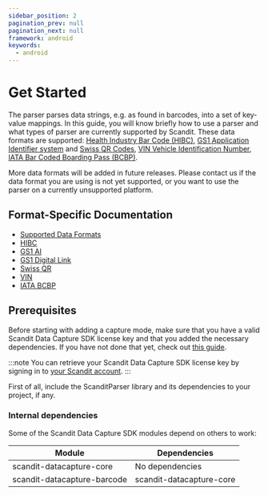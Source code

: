 ```yaml
---
sidebar_position: 2
pagination_prev: null
pagination_next: null
framework: android
keywords:
  - android
---
```


# Get Started

The parser parses data strings, e.g. as found in barcodes, into a set of key-value mappings. In this guide, you will know briefly how to use a parser and what types of parser are currently supported by Scandit. These data formats are supported: [Health Industry Bar Code (HIBC)](https://docs.scandit.com/6.28/data-capture-sdk/android/parser/hibc.html), [GS1 Application Identifier system](https://docs.scandit.com/6.28/data-capture-sdk/android/parser/gs1ai.html) and [Swiss QR Codes](https://docs.scandit.com/6.28/data-capture-sdk/android/parser/swissqr.html), [VIN Vehicle Identification Number](https://docs.scandit.com/6.28/data-capture-sdk/android/parser/vin.html), [IATA Bar Coded Boarding Pass (BCBP)](https://docs.scandit.com/6.28/data-capture-sdk/android/parser/iata-bcbp.html).

More data formats will be added in future releases. Please contact us if the data format you are using is not yet supported, or you want to use the parser on a currently unsupported platform.

## Format-Specific Documentation

- [Supported Data Formats](https://docs.scandit.com/6.28/data-capture-sdk/android/parser/formats.html)
- [HIBC](https://docs.scandit.com/6.28/data-capture-sdk/android/parser/hibc.html)
- [GS1 AI](https://docs.scandit.com/6.28/data-capture-sdk/android/parser/gs1ai.html)
- [GS1 Digital Link](https://docs.scandit.com/6.28/data-capture-sdk/android/parser/gs1-digital-link.html)
- [Swiss QR](https://docs.scandit.com/6.28/data-capture-sdk/android/parser/swissqr.html)
- [VIN](https://docs.scandit.com/6.28/data-capture-sdk/android/parser/vin.html)
- [IATA BCBP](https://docs.scandit.com/6.28/data-capture-sdk/android/parser/iata-bcbp.html)

## Prerequisites

Before starting with adding a capture mode, make sure that you have a valid Scandit Data Capture SDK license key and that you added the necessary dependencies. If you have not done that yet, check out [this guide](../add-sdk.md).

:::note
You can retrieve your Scandit Data Capture SDK license key by signing in to [your Scandit account](https://ssl.scandit.com/dashboard/sign-in).
:::

First of all, include the ScanditParser library and its dependencies to your project, if any.

### Internal dependencies

Some of the Scandit Data Capture SDK modules depend on others to work:

| Module                                   | Dependencies                                                                               |
| ---------------------------------------- | ------------------------------------------------------------------------------------------ |
| scandit-datacapture-core    | No dependencies    |
| scandit-datacapture-barcode | scandit-datacapture-core     |
